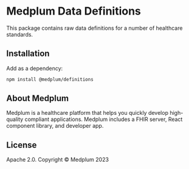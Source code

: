 # Medplum Data Definitions

This package contains raw data definitions for a number of healthcare standards.

## Installation

Add as a dependency:

```bash
npm install @medplum/definitions
```

## About Medplum

Medplum is a healthcare platform that helps you quickly develop high-quality compliant applications. Medplum includes a FHIR server, React component library, and developer app.

## License

Apache 2.0. Copyright &copy; Medplum 2023
